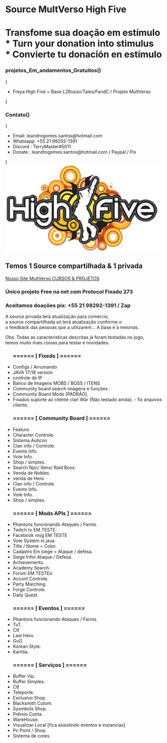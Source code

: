 
<h1>Source MultVerso High Five</h1>

 <div>
  <h1>Transfome sua doação em estímulo <br>  * Turn your donation into stimulus <br>   * Convierte tu donación en estímulo</h1>
    <h3>projetos_Em_andamentos_Gratuitos()</h3>
    {
    <ul>
    <li>Freya High Five = Base L2Russo/Tales/FandC   / Projeto MultVerso </li>
    </ul>
     }  
    <h3>Contato()</h3>
    {
    <ul>
    <li>Email: leandrogomes.santos@hotmail.com</li>
    <li>Whatsapp: +55 21 98292-1391</li>
      <li>Discord : TerryMaster#5011</li>
      <li>Donate : leandrogomes.santos@hotmail.com / Paypal / Pix </li>
    </ul>
     }    
  </div>
  
<img align="center" alt="Programdor" height="276" width="480" src="https://github.com/terrygomes/Projeto_H5_Custon/blob/Projeto-Emprego/logoh5.png">
<h2>Temos 1 Source compartilhada & 1 privada</h2>

<a href="https://l2multverso.com.br/" alt="Site Multverso" >Nosso Site MultVerso CURSOS & PROJETOS </a>

<h3>Único projeto Free na net com Protocol Fixado 273</h3>
<h3> Aceitamos doações pix: +55 21 98292-1391 / Zap</h3>
<p>
 A source privada terá atualização para comércio, <br>
 a source compartilhada só terá atualização conforme o <br>
 o feedback das pessoas que a utilizarem...
 A base é a mesmas.
</p>

<p>Obs: Todas as caracteristicas descritas já foram testadas no jogo, <br>
temos muito mais coisas para testar e novidades.
</p>
<ul>
<h3>======   [ Fixeds ] ======</h3>  
<li>Configs / Arrumando </li>
<li>JAVA 17/18 version</li>
<li>controle de IP</li>
<li>Banco de Imagens  MOBS / BOSS / ITENS</li>
<li>Community board search imagens e funções .</li>
<li>Community Board Modo [PADRÃO].</li>
<li>Fixados suporte ao cliente clan War {Não testado ainda}. - fix arquivos cliente.</li>
</ul>

<ul>
<h3>======   [ Community Board ] ======</h3>  
<li>Feature.</li>
<li>Character  Controle.</li>
<li>Sistema Auticon</li>
<li>Clan info / Controle.</li>
<li>Events Info.</li>
<li>Vote Info.</li>
<li>Shop / simples.</li>
 <li>Search Npc/ Itens/ Raid Boss.</li>
<li>Venda de Nobles.</li>
<li>venda de Hero</li>
<li>Clan info / Controle.</li>
<li>Events Info.</li>
<li>Vote Info.</li>
<li>Shop / simples.</li>
</ul>


<ul>
<h3>======   [ Mods APIs ] ======</h3>  
<li>Phantons funcionando  Ataques / Farms.</li>
<li>Twitch tv               EM TESTE.</li>
<li>Facebook msg            EM TESTE</li>
<li>Vote System in java.</li>
<li>Title / Nome = Color.</li>
<li>Cadastro Em siege  = Ataque / defesa.</li>
<li>Siege Infor   Ataque / Defesa.</li>
 <li>Achievements.</li>
<li>Academy Search.</li>
<li>Forum                  EM TESTEo</li>
<li>Accont Controle.</li>
<li>Party Marching.</li>
<li>Forge Controle.</li>
<li>Daily Quest.</li>
 </ul>


<ul>
<h3>======   [ Eventos ] ======</h3>  
<li>Phantons funcionando  Ataques / Farms.</li>
<li>TvT.</li>
<li>Ctf</li>
<li>Last Hero.</li>
<li>GvG.</li>
<li>Korean Style.</li>
<li>Kartilia.</li>
 </ul>

<ul>
<h3>======   [ Serviços ] ======</h3>  
<li>Buffer Vip.</li>
<li>Buffer Simples.</li>
<li>Ctf</li>
<li>Teleporte.</li>
<li>Exclusivo Shop.</li>
<li>Blacksmith Cutom.</li>
<li>Sysmbols Shop.</li>
 <li>Prêmio Conta.</li>
<li>WareHouse.</li>
<li>Visualizar Local [fica assistindo eventos e instancias]</li>
<li>Pc Point / Shop.</li>
<li>Sistema de cores.</li>
 </ul>














